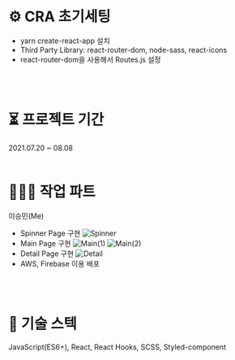 # ⚙️ CRA 초기세팅
- yarn create-react-app 설치
- Third Party Library: react-router-dom, node-sass, react-icons
- react-router-dom을 사용해서 Routes.js 설정
<br/>
<br/>

# ⏳ 프로젝트 기간
2021.07.20 ~ 08.08
<br/>
<br/>

# 🧑🏻‍💻 작업 파트
이승민(Me) 
- Spinner Page 구현
![Spinner](https://user-images.githubusercontent.com/76721552/129128323-b5993573-7a29-47fc-99c9-86157217326e.png)
- Main Page 구현
![Main(1)](https://user-images.githubusercontent.com/76721552/129128319-79b2116a-b6e1-49e9-9324-64a7fbf16b44.png)
![Main(2)](https://user-images.githubusercontent.com/76721552/129128320-86984126-7898-4c80-b448-1e3065026455.png)
- Detail Page 구현
![Detail](https://user-images.githubusercontent.com/76721552/129128316-dca6927e-eaf3-421f-b2ff-14e77019bd73.png)
- AWS, Firebase 이용 배포
<br/>
<br/>

# 🥇 기술 스텍
JavaScript(ES6+), React, React Hooks, SCSS, Styled-component

